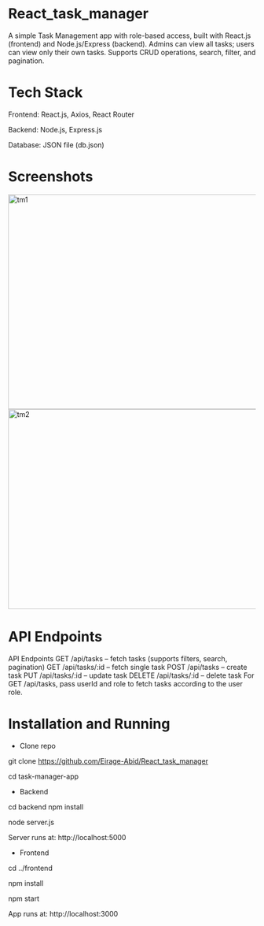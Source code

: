 # React_task_manager
A simple Task Management app with role-based access, built with React.js (frontend) and Node.js/Express (backend).
Admins can view all tasks; users can view only their own tasks. Supports CRUD operations, search, filter, and pagination.

# Tech Stack
Frontend: React.js, Axios, React Router

Backend: Node.js, Express.js

Database: JSON file (db.json)

# Screenshots
<img width="880" height="436" alt="tm1" src="https://github.com/user-attachments/assets/c8816b6f-1024-4a91-a508-115edd1a081f" />

<img width="793" height="406" alt="tm2" src="https://github.com/user-attachments/assets/a337c3ce-2d4f-4cd8-a863-63ed0f47f74b" />

# API Endpoints
API Endpoints
GET /api/tasks – fetch tasks (supports filters, search, pagination)
GET /api/tasks/:id – fetch single task
POST /api/tasks – create task
PUT /api/tasks/:id – update task
DELETE /api/tasks/:id – delete task
For GET /api/tasks, pass userId and role to fetch tasks according to the user role.

# Installation and Running

- Clone repo
  
git clone https://github.com/Eirage-Abid/React_task_manager

cd task-manager-app

- Backend
  
cd backend
npm install

node server.js

Server runs at: http://localhost:5000

- Frontend
  
cd ../frontend

npm install

npm start

App runs at: http://localhost:3000


